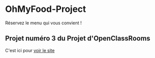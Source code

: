 # OhMyFood-Project

Réservez le menu qui vous convient !

## Projet numéro 3 du Projet d'OpenClassRooms 

C'est ici pour <a href="index-accueil.html">voir le site</a>
